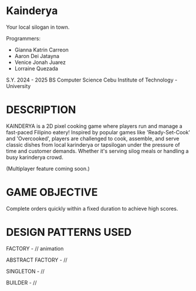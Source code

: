 # Kainderya
Your local silogan in town.

Programmers:
- Gianna Katrin Carreon
- Aaron Dei Jatayna
- Venice Jonah Juarez
- Lorraine Quezada

S.Y. 2024 - 2025
BS Computer Science
Cebu Institute of Technology - University


# DESCRIPTION
KAINDERYA is a 2D pixel cooking game where players run and manage a fast-paced Filipino eatery! Inspired by popular games like 'Ready-Set-Cook' and 'Overcooked', players are challenged to cook, assemble, and serve classic dishes from local karinderya or tapsilogan under the pressure of time and customer demands. Whether it's serving silog meals or handling a busy karinderya crowd. 

(Multiplayer feature coming soon.)

# GAME OBJECTIVE
Complete orders quickly within a fixed duration to achieve high scores.

# DESIGN PATTERNS USED

FACTORY - // animation

ABSTRACT FACTORY - //

SINGLETON - //

BUILDER - //
